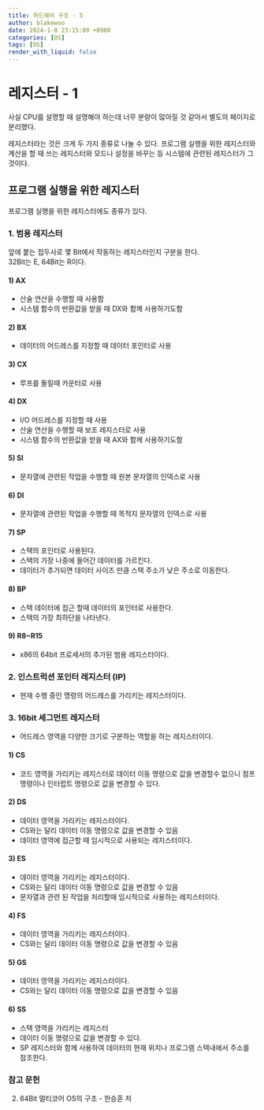 ```yaml
---
title: 하드웨어 구조 - 5
author: blakewoo
date: 2024-1-8 23:15:00 +0900
categories: [OS]
tags: [OS]
render_with_liquid: false
---
```


# 레지스터 - 1
사실 CPU를 설명할 때 설명해야 하는데 너무 분량이 많아질 것 같아서 별도의 페이지로 분리했다.

레지스터라는 것은 크게 두 가지 종류로 나눌 수 있다.
프로그램 실행을 위한 레지스터와 계산을 할 때 쓰는 레지스터와 모드나 설정을 바꾸는 등 시스템에 관련된
레지스터가 그것이다.

## 프로그램 실행을 위한 레지스터
프로그램 실행을 위한 레지스터에도 종류가 있다.

### 1. 범용 레지스터
앞에 붙는 접두사로 몇 Bit에서 작동하는 레지스터인지 구분을 한다.   
32Bit는 E, 64Bit는 R이다.

#### 1) AX
- 산술 연산을 수행할 때 사용함
- 시스템 함수의 반환값을 받을 때 DX와 함께 사용하기도함

#### 2) BX
- 데이터의 어드레스를 지정할 때 데이터 포인터로 사용

#### 3) CX
- 루프를 돌릴때 카운터로 사용

#### 4) DX
- I/O 어드레스를 지정할 때 사용
- 산술 연산을 수행할 때 보조 레지스터로 사용
- 시스템 함수의 반환값을 받을 때 AX와 함께 사용하기도함

#### 5) SI
- 문자열에 관련된 작업을 수행할 때 원본 문자열의 인덱스로 사용

#### 6) DI
- 문자열에 관련된 작업을 수행할 때 목적지 문자열의 인덱스로 사용

#### 7) SP
- 스택의 포인터로 사용된다.
- 스택의 가장 나중에 들어간 데이터를 가르킨다.
- 데이터가 추가되면 데이터 사이즈 만큼 스택 주소가 낮은 주소로 이동한다.

#### 8) BP
- 스택 데이터에 접근 할때 데이터의 포인터로 사용한다.
- 스택의 가장 최하단을 나타낸다.

#### 9) R8~R15
- x86의 64bit 프로세서의 추가된 범용 레지스터이다.

### 2. 인스트럭션 포인터 레지스터 (IP)
- 현재 수행 중인 명령의 어드레스를 가리키는 레지스터이다.

### 3. 16bit 세그먼트 레지스터
- 어드레스 영역을 다양한 크기로 구분하는 역할을 하는 레지스터이다.

#### 1) CS
- 코드 영역을 가리키는 레지스터로 데이터 이동 명령으로 값을 변경할수 없으니
  점프 명령이나 인터럽트 명령으로 값을 변경할 수 있다.
  
#### 2) DS
- 데이터 영역을 가리키는 레지스터이다.
- CS와는 달리 데이터 이동 명령으로 값을 변경할 수 있음
- 데이터 영역에 접근할 때 임시적으로 사용되는 레지스터이다.

#### 3) ES
- 데이터 영역을 가리키는 레지스터이다.
- CS와는 달리 데이터 이동 명령으로 값을 변경할 수 있음
- 문자열과 관련 된 작업을 처리할때 임시적으로 사용하는 레지스터이다.

#### 4) FS
- 데이터 영역을 가리키는 레지스터이다.
- CS와는 달리 데이터 이동 명령으로 값을 변경할 수 있음

#### 5) GS
- 데이터 영역을 가리키는 레지스터이다.
- CS와는 달리 데이터 이동 명령으로 값을 변경할 수 있음

#### 6) SS
- 스택 영역을 가리키는 레지스터
- 데이터 이동 명령으로 값을 변경할 수 있다.
- SP 레지스터와 함께 사용하여 데이터의 현재 위치나 프로그램 스택내에서
주소를 참조한다.



### 참고 문헌
   
2. 64Bit 멀티코어 OS의 구조 - 한승훈 저

